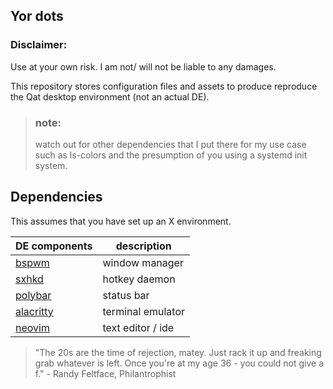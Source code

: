 ## Yor dots
### Disclaimer:
Use at your own risk. I am not/ will not be liable to any damages.

This repository stores configuration files and assets to produce reproduce the Qat desktop environment (not an actual DE).

> ### note:
> watch out for other dependencies that I put there for my use case such as ls-colors and the presumption of you using a systemd init system.

## Dependencies
This assumes that you have set up an X environment.

| DE components  | description
| ------------- | - |
| [bspwm](https://github.com/baskerville/bspwm) | window manager
| [sxhkd](https://github.com/baskerville/sxhkd) | hotkey daemon
| [polybar](https://github.com/polybar/polybar) | status bar
| [alacritty]() | terminal emulator
| [neovim]() | text editor / ide

> "The 20s are the time of rejection, matey. Just rack it up and freaking grab whatever is left. Once you're at my age 36 - you could not give a f." - Randy Feltface, Philantrophist
